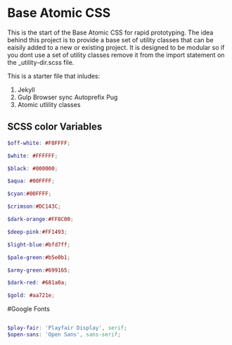 Base Atomic CSS     
=============================

This is the start of the Base Atomic CSS for rapid prototyping. The idea behind this project is to provide a base set of utility classes that can be eaisily added to a new or existing project. It is designed to be modular so if you dont use a set of utility classes remove it from the import statement on the _utility-dir.scss file. 


This is a starter file that inludes: 
1. Jekyll 
2. Gulp
    Browser sync 
    Autoprefix
    Pug 
3. Atomic utlility classes 


## SCSS color Variables 
```scss
$off-white: #F0FFFF; 

$white: #FFFFFF; 

$black: #000000; 

$aqua: #00FFFF; 

$cyan:#00FFFF; 

$crimson:#DC143C; 

$dark-orange:#FF8C00; 

$deep-pink:#FF1493; 

$light-blue:#bfd7ff; 

$pale-green:#b5e0b1; 

$army-green:#699165;

$dark-red: #681a0a; 

$gold: #aa721e; 

```

#Google Fonts  
```scss

$play-fair: 'Playfair Display', serif;
$open-sans: 'Open Sans', sans-serif;

```